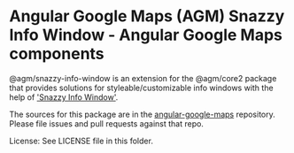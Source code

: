 Angular Google Maps (AGM) Snazzy Info Window - Angular Google Maps components
=========

@agm/snazzy-info-window is an extension for the @agm/core2 package that provides solutions for styleable/customizable info windows with the help of ['Snazzy Info Window'](https://github.com/atmist/snazzy-info-window).

The sources for this package are in the [angular-google-maps](https://github.com/SebastianM/angular-google-maps) repository. Please file issues and pull requests against that repo.

License: See LICENSE file in this folder.
